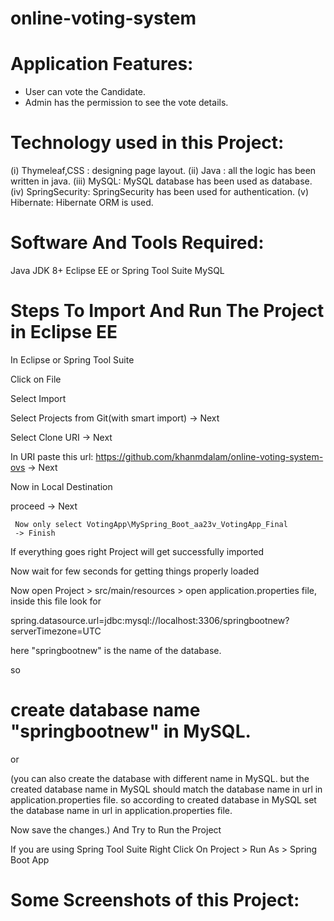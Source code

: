 # online-voting-system


# Application Features:

* User can vote the Candidate.
* Admin has the permission to see the vote details.


# Technology used in this Project:
(i) Thymeleaf,CSS : designing page layout.
(ii) Java : all the logic has been written in java.
(iii) MySQL: MySQL database has been used as database.
(iv) SpringSecurity: SpringSecurity has been used for authentication.
(v) Hibernate: Hibernate ORM is used.


# Software And Tools Required:
Java JDK 8+
Eclipse EE or Spring Tool Suite
MySQL

 # Steps To Import And Run The Project in Eclipse EE
In Eclipse or Spring Tool Suite

Click on File

Select Import

Select Projects from Git(with smart import) -> Next

Select Clone URI -> Next

In URI paste this url: https://github.com/khanmdalam/online-voting-system-ovs -> Next

Now in Local Destination

proceed -> Next

     Now only select VotingApp\MySpring_Boot_aa23v_VotingApp_Final
     -> Finish
If everything goes right Project will get successfully imported

Now wait for few seconds for getting things properly loaded

Now open Project > src/main/resources > open application.properties file, inside this file look for

spring.datasource.url=jdbc:mysql://localhost:3306/springbootnew?serverTimezone=UTC

here "springbootnew" is the name of the database.

so


# create database name "springbootnew" in MySQL.
or

(you can also create the database with different name in MySQL. but the created database name in MySQL should match the database name in url in application.properties file. so according to created database in MySQL set the database name in url in application.properties file.

Now save the changes.)
And Try to Run the Project

If you are using Spring Tool Suite
Right Click On Project > Run As > Spring Boot App

# Some Screenshots of this Project:



